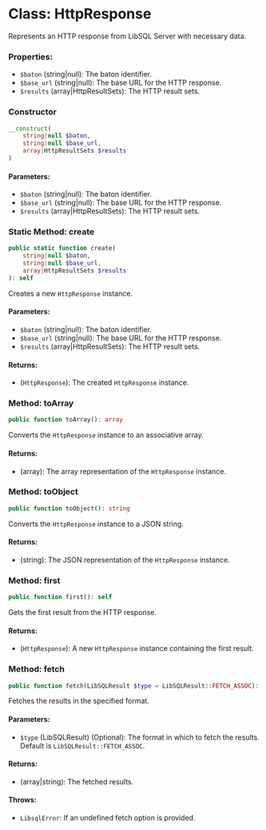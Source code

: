 # Class: HttpResponse

Represents an HTTP response from LibSQL Server with necessary data.

### Properties:

- `$baton` (string|null): The baton identifier.
- `$base_url` (string|null): The base URL for the HTTP response.
- `$results` (array|HttpResultSets): The HTTP result sets.

### Constructor

```php
__construct(
    string|null $baton,
    string|null $base_url,
    array|HttpResultSets $results
)
```

#### Parameters:
- `$baton` (string|null): The baton identifier.
- `$base_url` (string|null): The base URL for the HTTP response.
- `$results` (array|HttpResultSets): The HTTP result sets.

### Static Method: create

```php
public static function create(
    string|null $baton,
    string|null $base_url,
    array|HttpResultSets $results
): self
```

Creates a new `HttpResponse` instance.

#### Parameters:
- `$baton` (string|null): The baton identifier.
- `$base_url` (string|null): The base URL for the HTTP response.
- `$results` (array|HttpResultSets): The HTTP result sets.

#### Returns:
- (`HttpResponse`): The created `HttpResponse` instance.

### Method: toArray

```php
public function toArray(): array
```

Converts the `HttpResponse` instance to an associative array.

#### Returns:
- (array): The array representation of the `HttpResponse` instance.

### Method: toObject

```php
public function toObject(): string
```

Converts the `HttpResponse` instance to a JSON string.

#### Returns:
- (string): The JSON representation of the `HttpResponse` instance.

### Method: first

```php
public function first(): self
```

Gets the first result from the HTTP response.

#### Returns:
- (`HttpResponse`): A new `HttpResponse` instance containing the first result.

### Method: fetch

```php
public function fetch(LibSQLResult $type = LibSQLResult::FETCH_ASSOC): array|string
```

Fetches the results in the specified format.

#### Parameters:
- `$type` (LibSQLResult) (Optional): The format in which to fetch the results. Default is `LibSQLResult::FETCH_ASSOC`.

#### Returns:
- (array|string): The fetched results.

#### Throws:
- `LibsqlError`: If an undefined fetch option is provided.
